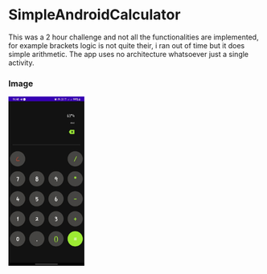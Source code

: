 # SimpleAndroidCalculator
This was a 2 hour challenge and not all the functionalities are implemented, for example brackets logic is not quite their, i ran out of time but it does simple arithmetic.
The app uses no architecture whatsoever just a single activity.
### Image
<img src="calc.jpeg" width=30% height = 30%>
